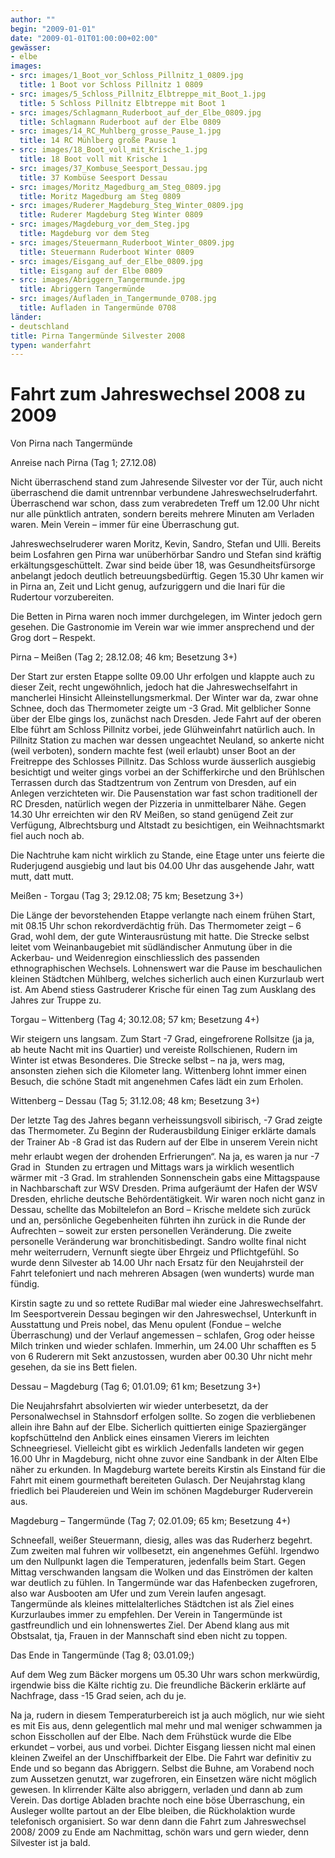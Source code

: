 ```yaml
---
author: ""
begin: "2009-01-01"
date: "2009-01-01T01:00:00+02:00"
gewässer:
- elbe
images:
- src: images/1_Boot_vor_Schloss_Pillnitz_1_0809.jpg
  title: 1 Boot vor Schloss Pillnitz 1 0809
- src: images/5_Schloss_Pillnitz_Elbtreppe_mit_Boot_1.jpg
  title: 5 Schloss Pillnitz Elbtreppe mit Boot 1
- src: images/Schlagmann_Ruderboot_auf_der_Elbe_0809.jpg
  title: Schlagmann Ruderboot auf der Elbe 0809
- src: images/14_RC_Muhlberg_grosse_Pause_1.jpg
  title: 14 RC Mühlberg große Pause 1
- src: images/18_Boot_voll_mit_Krische_1.jpg
  title: 18 Boot voll mit Krische 1
- src: images/37_Kombuse_Seesport_Dessau.jpg
  title: 37 Kombüse Seesport Dessau
- src: images/Moritz_Magedburg_am_Steg_0809.jpg
  title: Moritz Magedburg am Steg 0809
- src: images/Ruderer_Magdeburg_Steg_Winter_0809.jpg
  title: Ruderer Magdeburg Steg Winter 0809
- src: images/Magdeburg_vor_dem_Steg.jpg
  title: Magdeburg vor dem Steg
- src: images/Steuermann_Ruderboot_Winter_0809.jpg
  title: Steuermann Ruderboot Winter 0809
- src: images/Eisgang_auf_der_Elbe_0809.jpg
  title: Eisgang auf der Elbe 0809
- src: images/Abriggern_Tangermunde.jpg
  title: Abriggern Tangermünde
- src: images/Aufladen_in_Tangermunde_0708.jpg
  title: Aufladen in Tangermünde 0708
länder: 
- deutschland
title: Pirna Tangermünde Silvester 2008
typen: wanderfahrt
---
```


# Fahrt zum Jahreswechsel 2008 zu 2009


Von Pirna nach Tangermünde

Anreise nach Pirna (Tag 1; 27.12.08)

Nicht überraschend stand zum Jahresende Silvester vor der Tür, auch nicht überraschend die damit untrennbar verbundene Jahreswechselruderfahrt. Überraschend war schon, dass zum verabredeten Treff um 12.00 Uhr nicht nur alle pünktlich antraten, sondern bereits mehrere Minuten am Verladen waren. Mein Verein – immer für eine Überraschung gut.

Jahreswechselruderer waren Moritz, Kevin, Sandro, Stefan und Ulli. Bereits beim Losfahren gen Pirna war unüberhörbar Sandro und Stefan sind kräftig erkältungsgeschüttelt. Zwar sind beide über 18, was Gesundheitsfürsorge anbelangt jedoch deutlich betreuungsbedürftig. Gegen 15.30 Uhr kamen wir in Pirna an, Zeit und Licht genug, aufzuriggern und die Inari für die Rudertour vorzubereiten.

Die Betten in Pirna waren noch immer durchgelegen, im Winter jedoch gern gesehen. Die Gastronomie im Verein war wie immer ansprechend und der Grog dort – Respekt.

Pirna – Meißen (Tag 2; 28.12.08; 46 km; Besetzung 3+)

Der Start zur ersten Etappe sollte 09.00 Uhr erfolgen und klappte auch zu dieser Zeit, recht ungewöhnlich, jedoch hat die Jahreswechselfahrt in mancherlei Hinsicht Alleinstellungsmerkmal. Der Winter war da, zwar ohne Schnee, doch das Thermometer zeigte um -3 Grad. Mit gelblicher Sonne über der Elbe gings los, zunächst nach Dresden. Jede Fahrt auf der oberen Elbe führt am Schloss Pillnitz vorbei, jede Glühweinfahrt natürlich auch. In Pillnitz Station zu machen war dessen ungeachtet Neuland, so ankerte nicht (weil verboten), sondern machte fest (weil erlaubt) unser Boot an der Freitreppe des Schlosses Pillnitz. Das Schloss wurde äusserlich ausgiebig besichtigt und weiter gings vorbei an der Schifferkirche und den Brühlschen Terrassen durch das Stadtzentrum von Zentrum von Dresden, auf ein Anlegen verzichteten wir. Die Pausenstation war fast schon traditionell der RC Dresden, natürlich wegen der Pizzeria in unmittelbarer Nähe. Gegen 14.30 Uhr erreichten wir den RV Meißen, so stand genügend Zeit zur Verfügung, Albrechtsburg und Altstadt zu besichtigen, ein Weihnachtsmarkt fiel auch noch ab.

Die Nachtruhe kam nicht wirklich zu Stande, eine Etage unter uns feierte die Ruderjugend ausgiebig und laut bis 04.00 Uhr das ausgehende Jahr, watt mutt, datt mutt.

Meißen - Torgau (Tag 3; 29.12.08; 75 km; Besetzung 3+)

Die Länge der bevorstehenden Etappe verlangte nach einem frühen Start, mit 08.15 Uhr schon rekordverdächtig früh. Das Thermometer zeigt – 6 Grad, wohl dem, der gute Winterausrüstung mit hatte. Die Strecke selbst leitet vom Weinanbaugebiet mit südländischer Anmutung über in die Ackerbau- und Weidenregion einschliesslich des passenden ethnographischen Wechsels. Lohnenswert war die Pause im beschaulichen kleinen Städtchen Mühlberg, welches sicherlich auch einen Kurzurlaub wert ist. Am Abend stiess Gastruderer Krische für einen Tag zum Ausklang des Jahres zur Truppe zu.

Torgau – Wittenberg (Tag 4; 30.12.08; 57 km; Besetzung 4+)

Wir steigern uns langsam. Zum Start -7 Grad, eingefrorene Rollsitze (ja ja, ab heute Nacht mit ins Quartier) und vereiste Rollschienen, Rudern im Winter ist etwas Besonderes. Die Strecke selbst – na ja, wers mag, ansonsten ziehen sich die Kilometer lang. Wittenberg lohnt immer einen Besuch, die schöne Stadt mit angenehmen Cafes lädt ein zum Erholen.

Wittenberg – Dessau (Tag 5; 31.12.08; 48 km; Besetzung 3+)

Der letzte Tag des Jahres begann verheissungsvoll sibirisch, -7 Grad zeigte das Thermometer. Zu Beginn der Ruderausbildung Einiger erklärte damals der Trainer Ab -8 Grad ist das Rudern auf der Elbe in unserem Verein nicht mehr erlaubt wegen der drohenden Erfrierungen“. Na ja, es waren ja nur -7 Grad in  Stunden zu ertragen und Mittags wars ja wirklich wesentlich wärmer mit -3 Grad. Im strahlenden Sonnenschein gabs eine Mittagspause in Nachbarschaft zur WSV Dresden. Prima aufgeräumt der Hafen der WSV Dresden, ehrliche deutsche Behördentätigkeit. Wir waren noch nicht ganz in Dessau, schellte das Mobiltelefon an Bord – Krische meldete sich zurück und an, persönliche Gegebenheiten führten ihn zurück in die Runde der Aufrechten – soweit zur ersten personellen Veränderung. Die zweite personelle Veränderung war bronchitisbedingt. Sandro wollte final nicht mehr weiterrudern, Vernunft siegte über Ehrgeiz und Pflichtgefühl. So wurde denn Silvester ab 14.00 Uhr nach Ersatz für den Neujahrsteil der Fahrt telefoniert und nach mehreren Absagen (wen wunderts) wurde man fündig.

Kirstin sagte zu und so rettete RudiBar mal wieder eine Jahreswechselfahrt. Im Seesportverein Dessau begingen wir den Jahreswechsel, Unterkunft in Ausstattung und Preis nobel, das Menu opulent (Fondue – welche Überraschung) und der Verlauf angemessen – schlafen, Grog oder heisse Milch trinken und wieder schlafen. Immerhin, um 24.00 Uhr schafften es 5 von 6 Ruderern mit Sekt anzustossen, wurden aber 00.30 Uhr nicht mehr gesehen, da sie ins Bett fielen.

Dessau – Magdeburg (Tag 6; 01.01.09; 61 km; Besetzung 3+)

Die Neujahrsfahrt absolvierten wir wieder unterbesetzt, da der Personalwechsel in Stahnsdorf erfolgen sollte. So zogen die verbliebenen allein ihre Bahn auf der Elbe. Sicherlich quittierten einige Spaziergänger kopfschüttelnd den Anblick eines einsamen Vierers im leichten Schneegriesel. Vielleicht gibt es wirklich Jedenfalls landeten wir gegen 16.00 Uhr in Magdeburg, nicht ohne zuvor eine Sandbank in der Alten Elbe näher zu erkunden. In Magdeburg wartete bereits Kirstin als Einstand für die Fahrt mit einem gourmethaft bereiteten Gulasch. Der Neujahrstag klang friedlich bei Plaudereien und Wein im schönen Magdeburger Ruderverein aus.

Magdeburg – Tangermünde (Tag 7; 02.01.09; 65 km; Besetzung 4+)

Schneefall, weißer Steuermann, diesig, alles was das Ruderherz begehrt. Zum zweiten mal fuhren wir vollbesetzt, ein angenehmes Gefühl. Irgendwo um den Nullpunkt lagen die Temperaturen, jedenfalls beim Start. Gegen Mittag verschwanden langsam die Wolken und das Einströmen der kalten war deutlich zu fühlen. In Tangermünde war das Hafenbecken zugefroren, also war Ausbooten am Ufer und zum Verein laufen angesagt. Tangermünde als kleines mittelalterliches Städtchen ist als Ziel eines Kurzurlaubes immer zu empfehlen. Der Verein in Tangermünde ist gastfreundlich und ein lohnenswertes Ziel. Der Abend klang aus mit Obstsalat, tja, Frauen in der Mannschaft sind eben nicht zu toppen.

Das Ende in Tangermünde (Tag 8; 03.01.09;)

Auf dem Weg zum Bäcker morgens um 05.30 Uhr wars schon merkwürdig, irgendwie biss die Kälte richtig zu. Die freundliche Bäckerin erklärte auf Nachfrage, dass -15 Grad seien, ach du je.

Na ja, rudern in diesem Temperaturbereich ist ja auch möglich, nur wie sieht es mit Eis aus, denn gelegentlich mal mehr und mal weniger schwammen ja schon Eisschollen auf der Elbe. Nach dem Frühstück wurde die Elbe erkundet – vorbei, aus und vorbei. Dichter Eisgang liessen nicht mal einen kleinen Zweifel an der Unschiffbarkeit der Elbe. Die Fahrt war definitiv zu Ende und so begann das Abriggern. Selbst die Buhne, am Vorabend noch zum Aussetzen genutzt, war zugefroren, ein Einsetzen wäre nicht möglich gewesen. In klirrender Kälte also abriggern, verladen und dann ab zum Verein. Das dortige Abladen brachte noch eine böse Überraschung, ein Ausleger wollte partout an der Elbe bleiben, die Rückholaktion wurde telefonisch organisiert. So war denn dann die Fahrt zum Jahreswechsel 2008/ 2009 zu Ende am Nachmittag, schön wars und gern wieder, denn Silvester ist ja bald.

